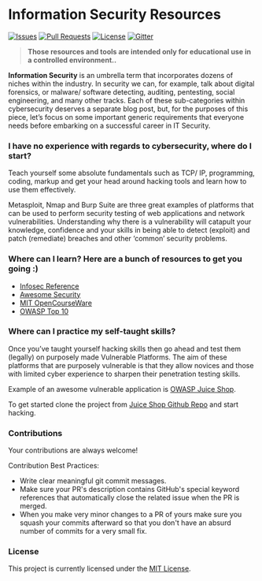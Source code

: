 # Information Security Resources 
[![Issues](https://img.shields.io/github/issues-closed/oss2019/information-security.svg?style=flat-square)](https://github.com/oss2019/information-security/issues) [![Pull Requests](https://img.shields.io/github/issues-pr-closed/oss2019/information-security.svg?style=flat-square)](https://github.com/oss2019/information-security/pulls) [![License](https://img.shields.io/apm/l/vim-mode.svg?style=flat-square)](https://github.com/oss2019/information-security/blob/master/LICENSE) [![Gitter](https://img.shields.io/badge/chat-on%20gitter-ff006f.svg?style=flat-square)](https://gitter.im/oss2019/community) 

> **Those resources and tools are intended only for educational use in a controlled environment..**

**Information Security** is an umbrella term that incorporates dozens of niches within the industry. In security we can, for example, talk about digital forensics, or malware/ software detecting, auditing, pentesting, social engineering, and many other tracks. Each of these sub-categories within cybersecurity deserves a separate blog post, but, for the purposes of this piece, let’s focus on some important generic requirements that everyone needs before embarking on a successful career in IT Security.

### I have no experience with regards to cybersecurity, where do I start?

Teach yourself some absolute fundamentals such as TCP/ IP, programming, coding, markup and get your head around hacking tools and learn how to use them effectively.

Metasploit, Nmap and Burp Suite are three great examples of platforms that can be used to perform security testing of web applications and network vulnerabilities. Understanding why there is a vulnerability will catapult your knowledge, confidence and your skills in being able to detect (exploit) and patch (remediate) breaches and other ‘common’ security problems.

### Where can I learn? Here are a bunch of resources to get you going :)

- [Infosec Reference](https://github.com/rmusser01/Infosec_Reference)
- [Awesome Security](https://github.com/sbilly/awesome-security)
- [MIT OpenCourseWare](https://ocw.mit.edu/courses/electrical-engineering-and-computer-science/6-858-computer-systems-security-fall-2014/index.htm)
- [OWASP Top 10](https://www.owasp.org/index.php/Category:OWASP_Top_Ten_Project)

### Where can I practice my self-taught skills?

Once you’ve taught yourself hacking skills then go ahead and test them (legally) on purposely made Vulnerable Platforms. The aim of these platforms that are purposely vulnerable is that they allow novices and those with limited cyber experience to sharpen their penetration testing skills.

Example of an awesome vulnerable application is [OWASP Juice Shop](https://www.owasp.org/index.php/OWASP_Juice_Shop_Project).

To get started clone the project from [Juice Shop Github Repo](https://github.com/bkimminich/juice-shop) and start hacking.

### Contributions

Your contributions are always welcome!

Contribution Best Practices:
- Write clear meaningful git commit messages.
- Make sure your PR's description contains GitHub's special keyword references that automatically close the related issue when the PR is merged.
- When you make very minor changes to a PR of yours make sure you squash your commits afterward so that you don't have an absurd number of commits for a very small fix.

### License

This project is currently licensed under the [MIT License](https://github.com/oss2019/information-security/blob/master/LICENSE).
